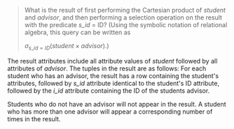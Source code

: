 > What is the result of first performing the Cartesian product of _student_ and _advisor_, and then performing a selection operation on the result with the predicate _s_id_ = ID? (Using the symbolic notation of relational algebra, this query can be written as 
>
> $\sigma_{s\_id = ID}(student \times advisor)$.)

The result attributes include all attribute values of _student_ followed by all attributes of _advisor_. The tuples in the result are as follows: For each student who has an advisor, the result has a row containing the student's attributes, followed by _s_id_ attribute identical to the student's ID attribute, followed by the _i_id_ attribute containing the ID of the students advisor.

Students who do not have an advisor will not appear in the result. A student who has more than one advisor will appear a corresponding number of times in the result.
